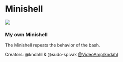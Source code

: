 # Minishell

![](shell.gif)

### My own Minishell
The Minishell repeats the behavior of the bash.

Creators:
@kndahl & @sudo-spivak
[@VideoAmp/kndahl ]( https://github.com/orgs/VideoAmp/teams/kndahl/members )

